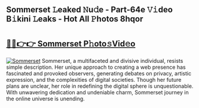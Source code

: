 ## Sommerset 𝙻eaked 𝙽u𝚍e - Part-64e 𝚅𝚒deo B𝚒kini 𝙻eaks - Hot All 𝙿hotos 8hqor

# <h2><a href="http://ld2l0s1.urlbe.top/?page=Sommerset">🔗🔗👉👉 Sommerset P𝚑oto𝚜Vid𝚎o</a></h2>

[![Sommerset](https://i.imgur.com/eBuTRDB.gif)](http://ld2l0s1.urlbe.top/?page=Sommerset)
Sommerset, a multifaceted and divisive individual, resists simple description. Her unique approach to creating a web presence has fascinated and provoked observers, generating debates on privacy, artistic expression, and the complexities of digital societies. Though her future plans are unclear, her role in redefining the digital sphere is unquestionable. With unwavering dedication and undeniable charm, Sommerset journey in the online universe is unending.

